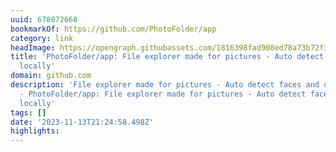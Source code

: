 ```yaml
---
uuid: 678072668
bookmarkOf: https://github.com/PhotoFolder/app
category: link
headImage: https://opengraph.githubassets.com/1816398fad908ed78a73b72f331ddbec6dc5005d292fc00adc21afbb6f6c9f16/PhotoFolder/app
title: 'PhotoFolder/app: File explorer made for pictures - Auto detect faces and objects
  locally'
domain: github.com
description: 'File explorer made for pictures - Auto detect faces and objects locally
  - PhotoFolder/app: File explorer made for pictures - Auto detect faces and objects
  locally'
tags: []
date: '2023-11-13T21:24:58.498Z'
highlights: 
---
```




